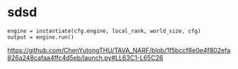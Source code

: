 # sdsd

```
engine = instantiate(cfg.engine, local_rank, world_size, cfg)
output = engine.run()
```

https://github.com/ChenYutongTHU/TAVA_NARF/blob/1f5bccf8e0e4f802efa826a248cafaa4ffc4d5eb/launch.py#LL63C1-L65C26

